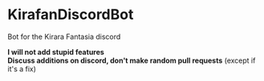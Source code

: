 # KirafanDiscordBot
Bot for the Kirara Fantasia discord

**I will not add stupid features**  
**Discuss additions on discord, don't make random pull requests** (except if it's a fix)
